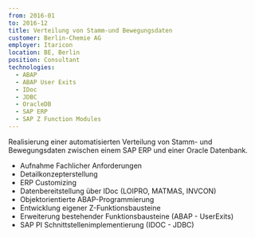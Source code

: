 ```yaml
---
from: 2016-01
to: 2016-12
title: Verteilung von Stamm-und Bewegungsdaten
customer: Berlin-Chemie AG
employer: Itaricon
location: BE, Berlin
position: Consultant
technologies:
  - ABAP
  - ABAP User Exits
  - IDoc
  - JDBC
  - OracleDB
  - SAP ERP
  - SAP Z Function Modules
---
```


Realisierung einer automatisierten Verteilung von Stamm- und Bewegungsdaten zwischen einem SAP ERP
und einer Oracle Datenbank.

- Aufnahme Fachlicher Anforderungen
- Detailkonzepterstellung
- ERP Customizing
- Datenbereitstellung über IDoc (LOIPRO, MATMAS, INVCON)
- Objektorientierte ABAP-Programmierung
- Entwicklung eigener Z-Funktionsbausteine
- Erweiterung bestehender Funktionsbausteine (ABAP - UserExits)
- SAP PI Schnittstellen<wbr>implementierung (IDOC - JDBC)